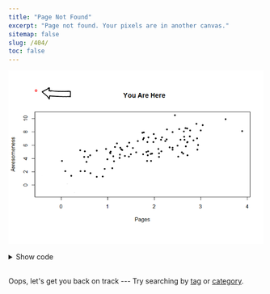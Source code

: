 ```yaml
---
title: "Page Not Found"
excerpt: "Page not found. Your pixels are in another canvas."
sitemap: false
slug: /404/
toc: false
---
```


![404!](/images/404.png)
<details><summary markdown = 'span'>Show code</summary>
  
```R
# calculating user coordinates 
x <- rnorm(100) + 2
y <- 2 * x + 1.5 * rnorm(x) + 2

plot(jitter(x), y, pch = 20,
      xlab = "Pages", ylab = "Awesomeness", main = "You Are Here")
```
</details><br>

Oops, let's get you back on track --- 
Try searching by <a href = "https://jeslacourse.github.io/tags/">tag</a> or 
<a href = "https://jeslacourse.github.io/categories/">category</a>.

